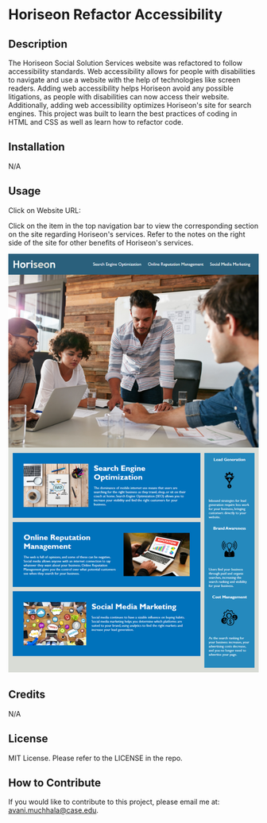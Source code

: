# Horiseon Refactor Accessibility

## Description

The Horiseon Social Solution Services website was refactored to follow accessibility standards. Web accessibility allows for people with disabilities to navigate and use a website with the help of technologies like screen readers. Adding web accessibility helps Horiseon avoid any possible litigations, as people with disabilities can now access their website. Additionally, adding web accessibility optimizes Horiseon's site for search engines. This project was built to learn the best practices of coding in HTML and CSS as well as learn how to refactor code.

## Installation

N/A 

## Usage

Click on Website URL:

Click on the item in the top navigation bar to view the corresponding section on the site regarding Horiseon's services. Refer to the notes on the right side of the site for other benefits of Horiseon's services.

![image](./assets/images/Horiseon_screenshot.png)
    
## Credits

N/A

## License

MIT License. Please refer to the LICENSE in the repo.

## How to Contribute

If you would like to contribute to this project, please email me at: avani.muchhala@case.edu. 
